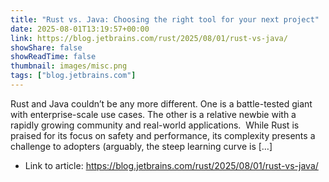 ```yaml
---
title: "Rust vs. Java: Choosing the right tool for your next project"
date: 2025-08-01T13:19:57+00:00
link: https://blog.jetbrains.com/rust/2025/08/01/rust-vs-java/
showShare: false
showReadTime: false
thumbnail: images/misc.png
tags: ["blog.jetbrains.com"]
---
```

Rust and Java couldn’t be any more different. One is a battle-tested giant with enterprise-scale use cases. The other is a relative newbie with a rapidly growing community and real-world applications.  While Rust is praised for its focus on safety and performance, its complexity presents a challenge to adopters (arguably, the steep learning curve is […]

- Link to article: https://blog.jetbrains.com/rust/2025/08/01/rust-vs-java/